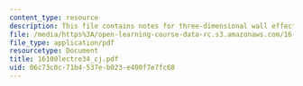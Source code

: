 ```yaml
---
content_type: resource
description: This file contains notes for three-dimensional wall effects.
file: /media/https%3A/open-learning-course-data-rc.s3.amazonaws.com/16-100-aerodynamics-fall-2005/06c73c0c71b4537eb023e400f7e7fc68_16100lectre34_cj.pdf
file_type: application/pdf
resourcetype: Document
title: 16100lectre34_cj.pdf
uid: 06c73c0c-71b4-537e-b023-e400f7e7fc68
---
```

